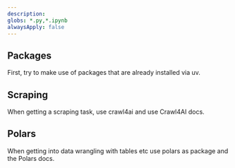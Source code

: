 ```yaml
---
description:
globs: *.py,*.ipynb
alwaysApply: false
---
```


## Packages

First, try to make use of packages that are already installed via uv.


## Scraping

When getting a scraping task, use crawl4ai and use Crawl4AI docs.

## Polars

When getting into data wrangling with tables etc use polars as package and the Polars docs.
